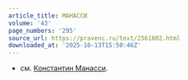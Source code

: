 ```yaml
---
article_title: МАНАССИ
volume: '43'
page_numbers: '295'
source_url: https://pravenc.ru/text/2561802.html
downloaded_at: '2025-10-13T15:50:46Z'
---
```


- см. [Константин Манасси](<https://pravenc.ru/text/Константин Манасси.html>).
